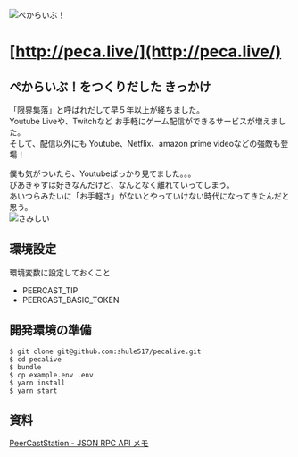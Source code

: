 ![ぺからいぶ！](http://peca.live/images/pecalive.png)

[http://peca.live/](http://peca.live/)
=======================================================

## ぺからいぶ！をつくりだした きっかけ
「限界集落」と呼ばれだして早５年以上が経ちました。<br>
Youtube Liveや、Twitchなど お手軽にゲーム配信ができるサービスが増えました。<br>
そして、配信以外にも Youtube、Netflix、amazon prime videoなどの強敵も登場！<br>

僕も気がついたら、Youtubeばっかり見てました。。。<br>
ぴあきゃすは好きなんだけど、なんとなく離れていってしまう。<br>
あいつらみたいに「お手軽さ」がないとやっていけない時代になってきたんだと思う。<br>
![さみしい](https://pbs.twimg.com/media/EYw0426U4AATCW1?format=jpg&name=small)

## 環境設定
環境変数に設定しておくこと
- PEERCAST_TIP
- PEERCAST_BASIC_TOKEN

## 開発環境の準備
```
$ git clone git@github.com:shule517/pecalive.git
$ cd pecalive
$ bundle
$ cp example.env .env
$ yarn install
$ yarn start
```
## 資料
[PeerCastStation - JSON RPC API メモ](https://github.com/kumaryu/peercaststation/wiki/JSON-RPC-API-%E3%83%A1%E3%83%A2)
